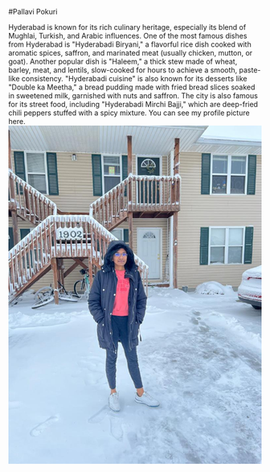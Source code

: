 #Pallavi Pokuri

Hyderabad is known for its rich culinary heritage, especially its blend of Mughlai, Turkish, and Arabic influences. One of the most famous dishes from Hyderabad is "Hyderabadi Biryani," a flavorful rice dish cooked with aromatic spices, saffron, and marinated meat (usually chicken, mutton, or goat). Another popular dish is "Haleem," a thick stew made of wheat, barley, meat, and lentils, slow-cooked for hours to achieve a smooth, paste-like consistency. "Hyderabadi cuisine" is also known for its desserts like "Double ka Meetha," a bread pudding made with fried bread slices soaked in sweetened milk, garnished with nuts and saffron. The city is also famous for its street food, including "Hyderabadi Mirchi Bajji," which are deep-fried chili peppers stuffed with a spicy mixture.
You can see my profile picture here. [![Pallavi Pokuri](mypic.jpg)](MyMedia.md)